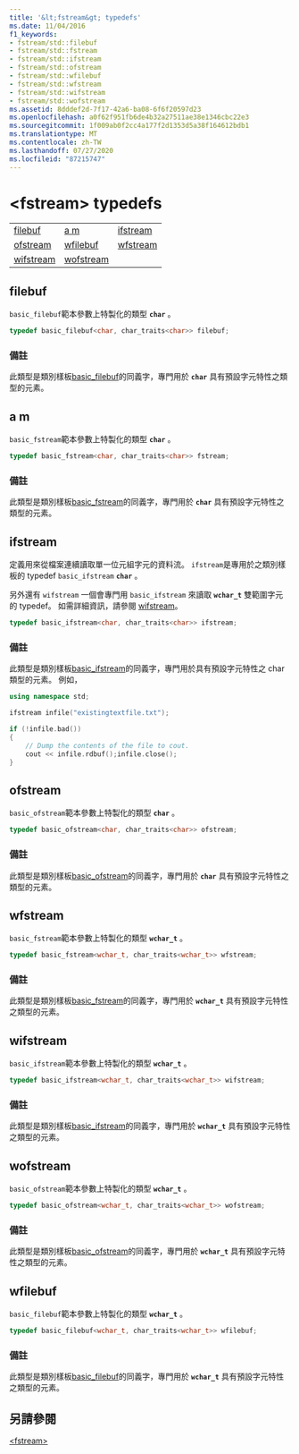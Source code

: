 ```yaml
---
title: '&lt;fstream&gt; typedefs'
ms.date: 11/04/2016
f1_keywords:
- fstream/std::filebuf
- fstream/std::fstream
- fstream/std::ifstream
- fstream/std::ofstream
- fstream/std::wfilebuf
- fstream/std::wfstream
- fstream/std::wifstream
- fstream/std::wofstream
ms.assetid: 8dddef2d-7f17-42a6-ba08-6f6f20597d23
ms.openlocfilehash: a0f62f951fb6de4b32a27511ae38e1346cbc22e3
ms.sourcegitcommit: 1f009ab0f2cc4a177f2d1353d5a38f164612bdb1
ms.translationtype: MT
ms.contentlocale: zh-TW
ms.lasthandoff: 07/27/2020
ms.locfileid: "87215747"
---
```

# <a name="ltfstreamgt-typedefs"></a>&lt;fstream&gt; typedefs

||||
|-|-|-|
|[filebuf](#filebuf)|[a m](#fstream)|[ifstream](#ifstream)|
|[ofstream](#ofstream)|[wfilebuf](#wfilebuf)|[wfstream](#wfstream)|
|[wifstream](#wifstream)|[wofstream](#wofstream)|

## <a name="filebuf"></a><a name="filebuf"></a>filebuf

`basic_filebuf`範本參數上特製化的類型 **`char`** 。

```cpp
typedef basic_filebuf<char, char_traits<char>> filebuf;
```

### <a name="remarks"></a>備註

此類型是類別樣板[basic_filebuf](../standard-library/basic-filebuf-class.md)的同義字，專門用於 **`char`** 具有預設字元特性之類型的元素。

## <a name="fstream"></a><a name="fstream"></a>a m

`basic_fstream`範本參數上特製化的類型 **`char`** 。

```cpp
typedef basic_fstream<char, char_traits<char>> fstream;
```

### <a name="remarks"></a>備註

此類型是類別樣板[basic_fstream](../standard-library/basic-fstream-class.md)的同義字，專門用於 **`char`** 具有預設字元特性之類型的元素。

## <a name="ifstream"></a><a name="ifstream"></a>ifstream

定義用來從檔案連續讀取單一位元組字元的資料流。 `ifstream`是專用於之類別樣板的 typedef `basic_ifstream` **`char`** 。

另外還有 `wifstream` 一個會專門用 `basic_ifstream` 來讀取 **`wchar_t`** 雙範圍字元的 typedef。 如需詳細資訊，請參閱 [wifstream](../standard-library/fstream-typedefs.md#wifstream)。

```cpp
typedef basic_ifstream<char, char_traits<char>> ifstream;
```

### <a name="remarks"></a>備註

此類型是類別樣板[basic_ifstream](../standard-library/basic-ifstream-class.md)的同義字，專門用於具有預設字元特性之 char 類型的元素。 例如，

```cpp
using namespace std;

ifstream infile("existingtextfile.txt");

if (!infile.bad())
{
    // Dump the contents of the file to cout.
    cout << infile.rdbuf();infile.close();
}
```

## <a name="ofstream"></a><a name="ofstream"></a>ofstream

`basic_ofstream`範本參數上特製化的類型 **`char`** 。

```cpp
typedef basic_ofstream<char, char_traits<char>> ofstream;
```

### <a name="remarks"></a>備註

此類型是類別樣板[basic_ofstream](../standard-library/basic-ofstream-class.md)的同義字，專門用於 **`char`** 具有預設字元特性之類型的元素。

## <a name="wfstream"></a><a name="wfstream"></a>wfstream

`basic_fstream`範本參數上特製化的類型 **`wchar_t`** 。

```cpp
typedef basic_fstream<wchar_t, char_traits<wchar_t>> wfstream;
```

### <a name="remarks"></a>備註

此類型是類別樣板[basic_fstream](../standard-library/basic-fstream-class.md)的同義字，專門用於 **`wchar_t`** 具有預設字元特性之類型的元素。

## <a name="wifstream"></a><a name="wifstream"></a>wifstream

`basic_ifstream`範本參數上特製化的類型 **`wchar_t`** 。

```cpp
typedef basic_ifstream<wchar_t, char_traits<wchar_t>> wifstream;
```

### <a name="remarks"></a>備註

此類型是類別樣板[basic_ifstream](../standard-library/basic-ifstream-class.md)的同義字，專門用於 **`wchar_t`** 具有預設字元特性之類型的元素。

## <a name="wofstream"></a><a name="wofstream"></a>wofstream

`basic_ofstream`範本參數上特製化的類型 **`wchar_t`** 。

```cpp
typedef basic_ofstream<wchar_t, char_traits<wchar_t>> wofstream;
```

### <a name="remarks"></a>備註

此類型是類別樣板[basic_ofstream](../standard-library/basic-ofstream-class.md)的同義字，專門用於 **`wchar_t`** 具有預設字元特性之類型的元素。

## <a name="wfilebuf"></a><a name="wfilebuf"></a>wfilebuf

`basic_filebuf`範本參數上特製化的類型 **`wchar_t`** 。

```cpp
typedef basic_filebuf<wchar_t, char_traits<wchar_t>> wfilebuf;
```

### <a name="remarks"></a>備註

此類型是類別樣板[basic_filebuf](../standard-library/basic-filebuf-class.md)的同義字，專門用於 **`wchar_t`** 具有預設字元特性之類型的元素。

## <a name="see-also"></a>另請參閱

[\<fstream>](../standard-library/fstream.md)
